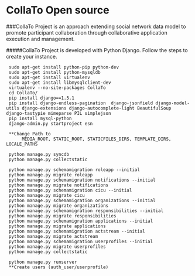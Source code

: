 CollaTo Open source
=======

###CollaTo Project is an approach extending social network data model to promote participant collaboration through collaborative application execution and management.

#####CollaTo Project is developed with Python Django. Follow the steps to create your instance.

     sudo apt-get install python-pip python-dev
     sudo apt-get install python-mysqldb
     sudo apt-get install virtualenv
     sudo apt-get install libmysqlclient-dev
     virtualenv --no-site-packages CollaTo
     cd CollaTo/
     pip install django==1.5.1
     pip install django-endless-pagination  django-jsonfield django-model-utils django-extensions django-autocomplete-light BeautifulSoup django-tastypie mimeparse PIL simplejson
     pip install mysql-python 
     django-admin.py startproject esn
     
     **Change Path to 
          MEDIA_ROOT, STATIC_ROOT, STATICFILES_DIRS, TEMPLATE_DIRS, LOCALE_PATHS
          
     python manage.py syncdb
     python manage.py collectstatic
     
     python manage.py schemamigration roleapp --initial
     python manage.py migrate roleapp
     python manage.py schemamigration notifications --initial
     python manage.py migrate notifications
     python manage.py schemamigration cicu --initial
     python manage.py migrate cicu
     python manage.py schemamigration organizations --initial
     python manage.py migrate organizations
     python manage.py schemamigration responsibilities --initial
     python manage.py migrate responsibilities 
     python manage.py schemamigration applications --initial
     python manage.py migrate applications
     python manage.py schemamigration actstream --initial
     python manage.py migrate actstream 
     python manage.py schemamigration userprofiles --initial
     python manage.py migrate userprofiles 
     python manage.py collectstatic
     
     python manage.py runserver
     **Create users (auth_user/userprofile)
